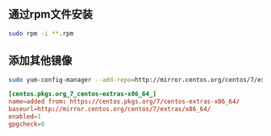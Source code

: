 ## 通过rpm文件安装
```bash
sudo rpm -i **.rpm
```

## 添加其他镜像
```bash
sudo yum-config-manager --add-repo=http://mirror.centos.org/centos/7/extras/x86_64/
```

```conf
[centos.pkgs.org_7_centos-extras-x86_64_]
name=added from: https://centos.pkgs.org/7/centos-extras-x86_64/
baseurl=http://mirror.centos.org/centos/7/extras/x86_64/
enabled=1
gpgcheck=0
```
